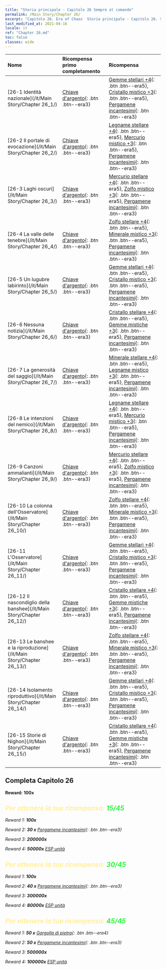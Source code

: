 ```yaml
---
title: "Storia principale - Capitolo 26 Sempre al comando"
permalink: /Main Story/Chapter 26/
excerpt: "Capitolo 26. Era of Chaos  Storia principale - Capitolo 26. Sempre al comando"
last_modified_at: 2021-04-16
locale: it
ref: "Chapter 26.md"
toc: false
classes: wide
---
```


  | Nome |  Ricompensa primo completamento | Ricompensa |
  |:------------|:------------|:------------| 
  | [26-1 Identità nazionale](/it/Main Story/Chapter 26_1/) | [Chiave d'argento](/it/Items/con_693/){: .btn .btn--era3} | [Gemme stellari +4](/it/Items/mat_93/){: .btn .btn--era5}, [Cristallo mistico +3](/it/Items/mat_87/){: .btn .btn--era5}, [Pergamene incantesimi](/it/Items/con_694/){: .btn .btn--era3} |
  | [26-2 Il portale di evocazione](/it/Main Story/Chapter 26_2/) | [Chiave d'argento](/it/Items/con_693/){: .btn .btn--era3} | [Legname stellare +4](/it/Items/mat_90/){: .btn .btn--era5}, [Mercurio mistico +3](/it/Items/mat_84/){: .btn .btn--era5}, [Pergamene incantesimi](/it/Items/con_694/){: .btn .btn--era3} |
  | [26-3 Laghi oscuri](/it/Main Story/Chapter 26_3/) | [Chiave d'argento](/it/Items/con_693/){: .btn .btn--era3} | [Mercurio stellare +4](/it/Items/mat_91/){: .btn .btn--era5}, [Zolfo mistico +3](/it/Items/mat_85/){: .btn .btn--era5}, [Pergamene incantesimi](/it/Items/con_694/){: .btn .btn--era3} |
  | [26-4 La valle delle tenebre](/it/Main Story/Chapter 26_4/) | [Chiave d'argento](/it/Items/con_693/){: .btn .btn--era3} | [Zolfo stellare +4](/it/Items/mat_92/){: .btn .btn--era5}, [Minerale mistico +3](/it/Items/mat_82/){: .btn .btn--era5}, [Pergamene incantesimi](/it/Items/con_694/){: .btn .btn--era3} |
  | [26-5 Un lugubre labirinto](/it/Main Story/Chapter 26_5/) | [Chiave d'argento](/it/Items/con_693/){: .btn .btn--era3} | [Gemme stellari +4](/it/Items/mat_93/){: .btn .btn--era5}, [Cristallo mistico +3](/it/Items/mat_87/){: .btn .btn--era5}, [Pergamene incantesimi](/it/Items/con_694/){: .btn .btn--era3} |
  | [26-6 Nessuna notizia](/it/Main Story/Chapter 26_6/) | [Chiave d'argento](/it/Items/con_693/){: .btn .btn--era3} | [Cristallo stellare +4](/it/Items/mat_94/){: .btn .btn--era5}, [Gemme mistiche +3](/it/Items/mat_86/){: .btn .btn--era5}, [Pergamene incantesimi](/it/Items/con_694/){: .btn .btn--era3} |
  | [26-7 La generosità del saggio](/it/Main Story/Chapter 26_7/) | [Chiave d'argento](/it/Items/con_693/){: .btn .btn--era3} | [Minerale stellare +4](/it/Items/mat_89/){: .btn .btn--era5}, [Legname mistico +3](/it/Items/mat_83/){: .btn .btn--era5}, [Pergamene incantesimi](/it/Items/con_694/){: .btn .btn--era3} |
  | [26-8 Le intenzioni del nemico](/it/Main Story/Chapter 26_8/) | [Chiave d'argento](/it/Items/con_693/){: .btn .btn--era3} | [Legname stellare +4](/it/Items/mat_90/){: .btn .btn--era5}, [Mercurio mistico +3](/it/Items/mat_84/){: .btn .btn--era5}, [Pergamene incantesimi](/it/Items/con_694/){: .btn .btn--era3} |
  | [26-9 Canzoni ammalianti](/it/Main Story/Chapter 26_9/) | [Chiave d'argento](/it/Items/con_693/){: .btn .btn--era3} | [Mercurio stellare +4](/it/Items/mat_91/){: .btn .btn--era5}, [Zolfo mistico +3](/it/Items/mat_85/){: .btn .btn--era5}, [Pergamene incantesimi](/it/Items/con_694/){: .btn .btn--era3} |
  | [26-10 La colonna dell'Osservatore](/it/Main Story/Chapter 26_10/) | [Chiave d'argento](/it/Items/con_693/){: .btn .btn--era3} | [Zolfo stellare +4](/it/Items/mat_92/){: .btn .btn--era5}, [Minerale mistico +3](/it/Items/mat_82/){: .btn .btn--era5}, [Pergamene incantesimi](/it/Items/con_694/){: .btn .btn--era3} |
  | [26-11 L'Osservatore](/it/Main Story/Chapter 26_11/) | [Chiave d'argento](/it/Items/con_693/){: .btn .btn--era3} | [Gemme stellari +4](/it/Items/mat_93/){: .btn .btn--era5}, [Cristallo mistico +3](/it/Items/mat_87/){: .btn .btn--era5}, [Pergamene incantesimi](/it/Items/con_694/){: .btn .btn--era3} |
  | [26-12 Il nascondiglio della banshee](/it/Main Story/Chapter 26_12/) | [Chiave d'argento](/it/Items/con_693/){: .btn .btn--era3} | [Cristallo stellare +4](/it/Items/mat_94/){: .btn .btn--era5}, [Gemme mistiche +3](/it/Items/mat_86/){: .btn .btn--era5}, [Pergamene incantesimi](/it/Items/con_694/){: .btn .btn--era3} |
  | [26-13 Le banshee e la riproduzione](/it/Main Story/Chapter 26_13/) | [Chiave d'argento](/it/Items/con_693/){: .btn .btn--era3} | [Zolfo stellare +4](/it/Items/mat_92/){: .btn .btn--era5}, [Minerale mistico +3](/it/Items/mat_82/){: .btn .btn--era5}, [Pergamene incantesimi](/it/Items/con_694/){: .btn .btn--era3} |
  | [26-14 Isolamento riproduttivo](/it/Main Story/Chapter 26_14/) | [Chiave d'argento](/it/Items/con_693/){: .btn .btn--era3} | [Gemme stellari +4](/it/Items/mat_93/){: .btn .btn--era5}, [Cristallo mistico +3](/it/Items/mat_87/){: .btn .btn--era5}, [Pergamene incantesimi](/it/Items/con_694/){: .btn .btn--era3} |
  | [26-15 Storie di Nighon](/it/Main Story/Chapter 26_15/) | [Chiave d'argento](/it/Items/con_693/){: .btn .btn--era3} | [Cristallo stellare +4](/it/Items/mat_94/){: .btn .btn--era5}, [Gemme mistiche +3](/it/Items/mat_86/){: .btn .btn--era5}, [Pergamene incantesimi](/it/Items/con_694/){: .btn .btn--era3} |


## Completa Capitolo 26

 **Reward:**  **100x** <i class="fas fa-gem"/>



## <span style="color: #ffeea0">Per ottenere la tua ricompensa: </span><span style="color: #27f73a">15/45</span>

 Reward 1:  **100x** <i class="fas fa-gem"/>

 Reward 2: **30 x** [Pergamene incantesimi](/it/Items/con_694/){: .btn .btn--era3}

 Reward 3:  **200000x** <i class="fas fa-coins"/>

 Reward 4:  **50000x** [ESP unità](/it/Items/con_902/)



## <span style="color: #ffeea0">Per ottenere la tua ricompensa: </span><span style="color: #27f73a">30/45</span>

 Reward 1:  **100x** <i class="fas fa-gem"/>

 Reward 2: **40 x** [Pergamene incantesimi](/it/Items/con_694/){: .btn .btn--era3}

 Reward 3:  **300000x** <i class="fas fa-coins"/>

 Reward 4:  **80000x** [ESP unità](/it/Items/con_902/)



## <span style="color: #ffeea0">Per ottenere la tua ricompensa: </span><span style="color: #27f73a">45/45</span>

 Reward 1: **50 x** [Gargolla di pietra](/it/Items/unt_236/){: .btn .btn--era4}

 Reward 2: **50 x** [Pergamene incantesimi](/it/Items/con_694/){: .btn .btn--era3}

 Reward 3:  **500000x** <i class="fas fa-coins"/>

 Reward 4:  **100000x** [ESP unità](/it/Items/con_902/)

